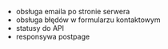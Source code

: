 - obsługa emaila po stronie serwera
- obsługa błędów w formularzu kontaktowym
- statusy do API
- responsywa postpage
